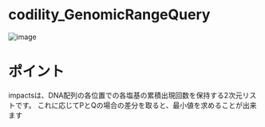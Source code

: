 # codility_GenomicRangeQuery

![image](https://github.com/Shinichi0713/codility_GenomicRangeQuery/assets/61480734/35bce9fd-76c1-4989-b987-3c9fd7eaa177)

# ポイント

impactsは、DNA配列の各位置での各塩基の累積出現回数を保持する2次元リストです。
これに応じてPとQの場合の差分を取ると、最小値を求めることが出来ます
